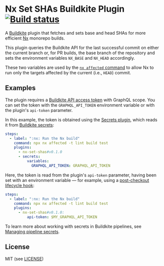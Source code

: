 # Nx Set SHAs Buildkite Plugin [![Build status](https://badge.buildkite.com/b94916f8659ae6941a5cb34bcaff600deb9ff30e09101fcbce.svg)](https://buildkite.com/buildkite/plugins-nx-set-shas)

A [Buildkite](https://buildkite.com/) plugin that fetches and sets base and head SHAs for more efficient [Nx](https://nx.dev) monorepo builds.

This plugin queries the Buildkite API for the last successful commit on either the current branch or, for PR builds, the base branch of the repository and sets the environment variables `NX_BASE` and `NX_HEAD` accordingly.

These two variables are used by the [`nx affected` command](https://nx.dev/ci/features/affected) to allow Nx to run only the targets affected by the current (i.e., `HEAD`) commit.

## Examples

The plugin requires a [Buildkite API access token](https://buildkite.com/user/api-access-tokens) with GraphQL scope. You can set the token with the `GRAPHQL_API_TOKEN` environment variable or with the plugin's `api-token` parameter.

In this example, the token is obtained using the [Secrets plugin](https://github.com/buildkite-plugins/secrets-buildkite-plugin), which reads it from [Buildkite secrets](https://buildkite.com/docs/pipelines/security/secrets/buildkite-secrets):

```yaml
steps:
  - label: ":nx: Run the Nx build"
    command: npx nx affected -t lint build test
    plugins:
      - nx-set-shas#v0.1.0
      - secrets:
          variables:
            GRAPHQL_API_TOKEN: GRAPHQL_API_TOKEN
```

Here, the token is read from the plugin's `api-token` parameter, having been set with an environment variable — for example, using a [post-checkout lifecycle hook](https://buildkite.com/docs/agent/v3/hooks#job-lifecycle-hooks):

```yaml
steps:
  - label: ":nx: Run the Nx build"
    command: npx nx affected -t lint build test
    plugins:
      - nx-set-shas#v0.1.0:
          api-token: $MY_GRAPHQL_API_TOKEN
```

To learn more about working with secrets in Buildkite pipelines, see [Managing pipeline secrets](https://buildkite.com/docs/pipelines/security/secrets/managing).

## License

MIT (see [LICENSE](LICENSE))
